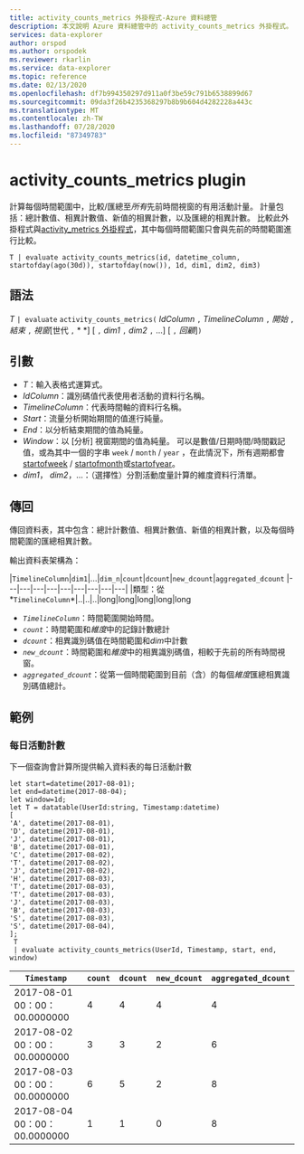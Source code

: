 ```yaml
---
title: activity_counts_metrics 外掛程式-Azure 資料總管
description: 本文說明 Azure 資料總管中的 activity_counts_metrics 外掛程式。
services: data-explorer
author: orspod
ms.author: orspodek
ms.reviewer: rkarlin
ms.service: data-explorer
ms.topic: reference
ms.date: 02/13/2020
ms.openlocfilehash: df7b994350297d911a0f3be59c791b6538899d67
ms.sourcegitcommit: 09da3f26b4235368297b8b9b604d4282228a443c
ms.translationtype: MT
ms.contentlocale: zh-TW
ms.lasthandoff: 07/28/2020
ms.locfileid: "87349783"
---
```

# <a name="activity_counts_metrics-plugin"></a>activity_counts_metrics plugin

計算每個時間範圍中，比較/匯總至*所有*先前時間視窗的有用活動計量。 計量包括：總計數值、相異計數值、新值的相異計數，以及匯總的相異計數。 比較此外掛程式與[activity_metrics 外掛程式](activity-metrics-plugin.md)，其中每個時間範圍只會與先前的時間範圍進行比較。

```kusto
T | evaluate activity_counts_metrics(id, datetime_column, startofday(ago(30d)), startofday(now()), 1d, dim1, dim2, dim3)
```

## <a name="syntax"></a>語法

*T* `| evaluate` `activity_counts_metrics(` *IdColumn* `,` *TimelineColumn* `,` *開始* `,` *結束* `,` *視窗*[世代 `,` * *] [ `,` *dim1* `,` *dim2* `,` ...] [ `,` *回顧*]`)`

## <a name="arguments"></a>引數

* *T*：輸入表格式運算式。
* *IdColumn*：識別碼值代表使用者活動的資料行名稱。 
* *TimelineColumn*：代表時間軸的資料行名稱。
* *Start*：流量分析開始期間的值進行純量。
* *End*：以分析結束期間的值為純量。
* *Window*：以 [分析] 視窗期間的值為純量。 可以是數值/日期時間/時間戳記值，或為其中一個的字串 `week` / `month` / `year` ，在此情況下，所有週期都會[startofweek](startofweekfunction.md) / [startofmonth](startofmonthfunction.md)或[startofyear](startofyearfunction.md)。 
* *dim1*， *dim2*，...：（選擇性）分割活動度量計算的維度資料行清單。

## <a name="returns"></a>傳回

傳回資料表，其中包含：總計計數值、相異計數值、新值的相異計數，以及每個時間範圍的匯總相異計數。

輸出資料表架構為：

|`TimelineColumn`|`dim1`|...|`dim_n`|`count`|`dcount`|`new_dcount`|`aggregated_dcount`
|---|---|---|---|---|---|---|---|---|
|類型：從*`TimelineColumn`*|..|..|..|long|long|long|long|long


* *`TimelineColumn`*：時間範圍開始時間。
* *`count`*：時間範圍和*維度*中的記錄計數總計
* *`dcount`*：相異識別碼值在時間範圍和*dim*中計數
* *`new_dcount`*：時間範圍和*維度*中的相異識別碼值，相較于先前的所有時間視窗。 
* *`aggregated_dcount`*：從第一個時間範圍到目前（含）的每個*維度*匯總相異識別碼值總計。

## <a name="examples"></a>範例

### <a name="daily-activity-counts"></a>每日活動計數 

下一個查詢會計算所提供輸入資料表的每日活動計數

<!-- csl: https://help.kusto.windows.net:443/Samples -->
```kusto
let start=datetime(2017-08-01);
let end=datetime(2017-08-04);
let window=1d;
let T = datatable(UserId:string, Timestamp:datetime)
[
'A', datetime(2017-08-01),
'D', datetime(2017-08-01), 
'J', datetime(2017-08-01),
'B', datetime(2017-08-01),
'C', datetime(2017-08-02),  
'T', datetime(2017-08-02),
'J', datetime(2017-08-02),
'H', datetime(2017-08-03),
'T', datetime(2017-08-03),
'T', datetime(2017-08-03),
'J', datetime(2017-08-03),
'B', datetime(2017-08-03),
'S', datetime(2017-08-03),
'S', datetime(2017-08-04),
];
 T 
 | evaluate activity_counts_metrics(UserId, Timestamp, start, end, window)
```

|`Timestamp`|`count`|`dcount`|`new_dcount`|`aggregated_dcount`|
|---|---|---|---|---|
|2017-08-01 00：00：00.0000000|4|4|4|4|
|2017-08-02 00：00：00.0000000|3|3|2|6|
|2017-08-03 00：00：00.0000000|6|5|2|8|
|2017-08-04 00：00：00.0000000|1|1|0|8|


